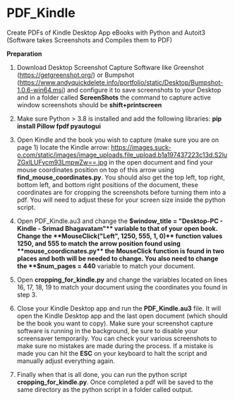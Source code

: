 # PDF_Kindle
Create PDFs of Kindle Desktop App eBooks with Python and Autoit3 (Software takes Screenshots and Compiles them to PDF)

**Preparation**

1) Download Desktop Screenshot Capture Software like Greenshot (https://getgreenshot.org/) or Bumpshot (https://www.andyquickdelete.info/portfolio/static/Desktop/Bumpshot-1.0.6-win64.msi) and configure it to save screenshots to your Desktop and in a folder called **ScreenShots** the command to capture active window screenshots should be **shift+printscreen**

2) Make sure Python > 3.8 is installed and add the following libraries: **pip install Pillow fpdf pyautogui**

3) Open Kindle and the book you wish to capture (make sure you are on page 1) locate the Kindle arrow: https://images.suck-o.com/static/images/image_uploads.file_upload.b1a197437223c13d.S2luZGxlLUFycm93LmpwZw==.jpg in the open document and find your mouse coordinates position on top of this arrow using **find_mouse_coordinates.py**. You should also get the top left, top right, bottom left, and bottom right positions of the document, these coordinates are for cropping the screenshots before turning them into a pdf. You will need to adjust these for your screen size inside the python script.

4) Open PDF_Kindle.au3 and change the **$window_title = "Desktop-PC - Kindle - Srimad Bhagavatam"** variable to that of your open book. Change the **MouseClick("Left", 1250, 555, 1, 0)** function values 1250, and 555 to match the arrow position found using **mouse_coordicnates.py** the MouseClick function is found in two places and both will be needed to change. You also need to change the **$num_pages = 440** variable to match your document.

5) Open **cropping_for_kindle.py** and change the variables located on lines 16, 17, 18, 19 to match your document using the coordinates you found in step 3.

6) Close your Kindle Desktop app and run the **PDF_Kindle.au3** file. It will open the Kindle Desktop app and the last open document (which should be the book you want to copy). Make sure your screenshot capture software is running in the background, be sure to disable your screensaver temporarily. You can check your various screenshots to make sure no mistakes are made during the process. If a mistake is made you can hit the **ESC** on your keyboard to halt the script and manually adjust everything again.

7) Finally when that is all done, you can run the python script **cropping_for_kindle.py**. Once completed a pdf will be saved to the same directory as the python script in a folder called output. 
